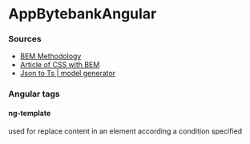 # AppBytebankAngular
### Sources
 - [BEM Methodology](http://getbem.com/)
 - [Article of CSS with BEM](https://www.alura.com.br/artigos/criando-componentes-css-com-padrao-bem)
 - [Json to Ts | model generator](http://json2ts.com/)
 
### Angular tags
#### ng-template
used for replace content in an element according a condition specified
